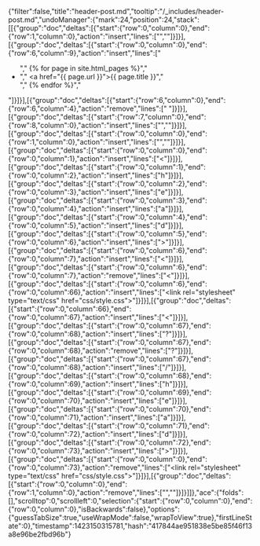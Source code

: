 {"filter":false,"title":"header-post.md","tooltip":"/_includes/header-post.md","undoManager":{"mark":24,"position":24,"stack":[[{"group":"doc","deltas":[{"start":{"row":0,"column":0},"end":{"row":1,"column":0},"action":"insert","lines":["",""]}]}],[{"group":"doc","deltas":[{"start":{"row":0,"column":0},"end":{"row":6,"column":9},"action":"insert","lines":["<ul>","          {% for page in site.html_pages %}","            <li>","              <a href=\"{{ page.url }}\">{{ page.title }}</a>","            </li>","          {% endfor %}","    </ul>"]}]}],[{"group":"doc","deltas":[{"start":{"row":6,"column":0},"end":{"row":6,"column":4},"action":"remove","lines":["    "]}]}],[{"group":"doc","deltas":[{"start":{"row":7,"column":0},"end":{"row":8,"column":0},"action":"insert","lines":["",""]}]}],[{"group":"doc","deltas":[{"start":{"row":0,"column":0},"end":{"row":1,"column":0},"action":"insert","lines":["",""]}]}],[{"group":"doc","deltas":[{"start":{"row":0,"column":0},"end":{"row":0,"column":1},"action":"insert","lines":["<"]}]}],[{"group":"doc","deltas":[{"start":{"row":0,"column":1},"end":{"row":0,"column":2},"action":"insert","lines":["h"]}]}],[{"group":"doc","deltas":[{"start":{"row":0,"column":2},"end":{"row":0,"column":3},"action":"insert","lines":["e"]}]}],[{"group":"doc","deltas":[{"start":{"row":0,"column":3},"end":{"row":0,"column":4},"action":"insert","lines":["a"]}]}],[{"group":"doc","deltas":[{"start":{"row":0,"column":4},"end":{"row":0,"column":5},"action":"insert","lines":["d"]}]}],[{"group":"doc","deltas":[{"start":{"row":0,"column":5},"end":{"row":0,"column":6},"action":"insert","lines":[">"]}]}],[{"group":"doc","deltas":[{"start":{"row":0,"column":6},"end":{"row":0,"column":7},"action":"insert","lines":["<"]}]}],[{"group":"doc","deltas":[{"start":{"row":0,"column":6},"end":{"row":0,"column":7},"action":"remove","lines":["<"]}]}],[{"group":"doc","deltas":[{"start":{"row":0,"column":6},"end":{"row":0,"column":66},"action":"insert","lines":["<link rel=\"stylesheet\" type=\"text/css\" href=\"css/style.css\">"]}]}],[{"group":"doc","deltas":[{"start":{"row":0,"column":66},"end":{"row":0,"column":67},"action":"insert","lines":["<"]}]}],[{"group":"doc","deltas":[{"start":{"row":0,"column":67},"end":{"row":0,"column":68},"action":"insert","lines":["?"]}]}],[{"group":"doc","deltas":[{"start":{"row":0,"column":67},"end":{"row":0,"column":68},"action":"remove","lines":["?"]}]}],[{"group":"doc","deltas":[{"start":{"row":0,"column":67},"end":{"row":0,"column":68},"action":"insert","lines":["/"]}]}],[{"group":"doc","deltas":[{"start":{"row":0,"column":68},"end":{"row":0,"column":69},"action":"insert","lines":["h"]}]}],[{"group":"doc","deltas":[{"start":{"row":0,"column":69},"end":{"row":0,"column":70},"action":"insert","lines":["e"]}]}],[{"group":"doc","deltas":[{"start":{"row":0,"column":70},"end":{"row":0,"column":71},"action":"insert","lines":["a"]}]}],[{"group":"doc","deltas":[{"start":{"row":0,"column":71},"end":{"row":0,"column":72},"action":"insert","lines":["d"]}]}],[{"group":"doc","deltas":[{"start":{"row":0,"column":72},"end":{"row":0,"column":73},"action":"insert","lines":[">"]}]}],[{"group":"doc","deltas":[{"start":{"row":0,"column":0},"end":{"row":0,"column":73},"action":"remove","lines":["<head><link rel=\"stylesheet\" type=\"text/css\" href=\"css/style.css\"></head>"]}]}],[{"group":"doc","deltas":[{"start":{"row":0,"column":0},"end":{"row":1,"column":0},"action":"remove","lines":["",""]}]}]]},"ace":{"folds":[],"scrolltop":0,"scrollleft":0,"selection":{"start":{"row":0,"column":0},"end":{"row":0,"column":0},"isBackwards":false},"options":{"guessTabSize":true,"useWrapMode":false,"wrapToView":true},"firstLineState":0},"timestamp":1423150315781,"hash":"417844ae951838e5be85f46f13a8e96be2fbd96b"}